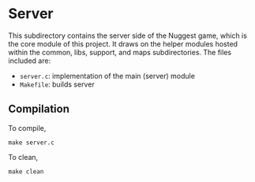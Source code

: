 # Server

This subdirectory contains the server side of the Nuggest game, which is the core module of this project. It draws on the helper modules hosted within the common, libs, support, and maps subdirectories.
The files included are:

* `server.c`: implementation of the main (server) module
* `Makefile`: builds server

## Compilation

To compile,

	make server.c

To clean,

	make clean